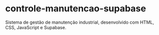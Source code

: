 # controle-manutencao-supabase
Sistema de gestão de manutenção industrial, desenvolvido com HTML, CSS, JavaScript e Supabase.

